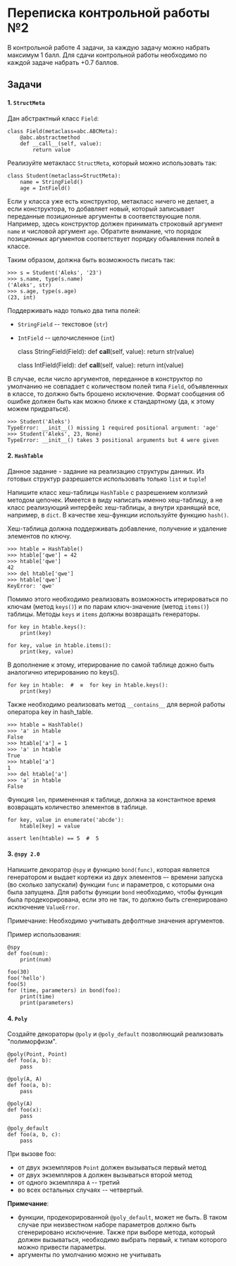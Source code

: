 # Переписка контрольной работы №2

В контрольной работе 4 задачи, за каждую задачу можно набрать максимум 1 балл.
Для сдачи контрольной работы необходимо по каждой задаче набрать +0.7 баллов.

## Задачи
#### 1. `StructMeta`

Дан абстрактный класс `Field`:

    class Field(metaclass=abc.ABCMeta):
        @abc.abstractmethod
        def __call__(self, value):
            return value

Реализуйте метакласс `StructMeta`, который можно использовать так:

    class Student(metaclass=StructMeta):
        name = StringField()
        age = IntField()

Если у класса уже есть конструктор, метакласс ничего не делает, а
если конструктора, то добавляет новый, который записывает переданные
позиционные аргументы в соответствующие поля. Например, здесь
конструктор должен принимать строковый аргумент `name` и числовой
аргумент `age`. Обратите внимание, что порядок позиционных аргументов
соответствует порядку объявления полей в классе.

Таким образом, должна быть возможность писать так:

    >>> s = Student('Aleks', '23')
    >>> s.name, type(s.name)
    ('Aleks', str)
    >>> s.age, type(s.age)
    (23, int)

Поддерживать надо только два типа полей:
* `StringField` -- текстовое (`str`)
* `IntField` -- целочисленное (`int`)


    class StringField(Field):
        def __call__(self, value):
            return str(value)
    
    class IntField(Field):
        def __call__(self, value):
            return int(value)

В случае, если число аргументов, переданное в конструктор по умолчанию
не совпадает с количеством полей типа `Field`, объявленных в классе, то
должно быть брошено исключение. Формат сообщения об ошибке должен быть
как можно ближе к стандартному (да, к этому можем придраться).

    >>> Student('Aleks')
    TypeError: __init__() missing 1 required positional argument: 'age'
    >>> Student('Aleks', 23, None)
    TypeError: __init__() takes 3 positional arguments but 4 were given


#### 2. `HashTable`

Данное задание - задание на реализацию структуры данных.
Из готовых структур разрешается использовать только `list` и `tuple`!

Напишите класс хеш-таблицы `HashTable` с разрешением коллизий методом цепочек. 
Имеется в виду написать именно хеш-таблицу, а не класс реализующий интерфейс хеш-таблицы, а внутри хранящий все,
например, в `dict`. В качестве хеш-функции используйте функцию `hash()`.

Хеш-таблица должна поддерживать добавление, получение и удаление элементов по ключу.

    >>> htable = HashTable()
    >>> htable['qwe'] = 42
    >>> htable['qwe']
    42
    >>> del htable['qwe']
    >>> htable['qwe']
    KeyError: 'qwe'

Помимо этого необходимо реализовать возможность итерироваться по ключам (метод `keys()`) и по парам ключ-значение
(метод `items()`) таблицы. Методы `keys` и `items` должны возвращать генераторы.

    for key in htable.keys():
        print(key)
    
    for key, value in htable.items():
        print(key, value)

В дополнение к этому, итерирование по самой таблице дожно быть аналогично итерированию по keys().

    for key in htable:  #  ≡  for key in htable.keys():
        print(key)

Также необходимо реализовать метод `__contains__` для верной работы оператора 
key in hash_table.

    >>> htable = HashTable()
    >>> 'a' in htable
    False
    >>> htable['a'] = 1
    >>> 'a' in htable
    True
    >>> htable['a']
    1
    >>> del htable['a']
    >>> 'a' in htable
    False

Функция `len`, примененная к таблице, должна за константное время возвращать количество элементов в таблице.

    for key, value in enumerate('abcde'):
        htable[key] = value
    
    assert len(htable) == 5  #  5
    
#### 3. `@spy 2.0`

Напишите декоратор `@spy` и функцию `bond(func)`, которая является генератором и выдает кортежи из двух элементов –-
времени запуска (во сколько запускали) функции `func` и параметров, с которыми она была запущена.
Для работы функции `bond` необходимо, чтобы функция была продекорирована, если это не так, то должно быть сгенерировано
исключение `ValueError`.

Примечание: Необходимо учитывать дефолтные значения аргументов.

Пример использования:

    @spy
    def foo(num):
        print(num)
    
    foo(30)
    foo('hello')
    foo(5)
    for (time, parameters) in bond(foo):
        print(time)
        print(parameters)

#### 4. `Poly`

Создайте декораторы `@poly` и `@poly_default` позволяющий реализовать "полиморфизм".

    @poly(Point, Point)
    def foo(a, b):
        pass
        
    @poly(A, A)
    def foo(a, b):
        pass
    
    @poly(A)
    def foo(x):
        pass
    
    @poly_default
    def foo(a, b, c):
        pass

При вызове foo:
- от двух экземпляров `Point` должен вызываться первый метод
- от двух экземпляров `A` должен вызываться второй метод
- от одного экземпляра `А` -- третий
- во всех остальных случаях -- четвертый. 

**Примечание**: 
- функции, продекорированной `@poly_default`, может не быть. В таком случае при неизвестном наборе
параметров должно быть сгенерировано исключение. Также при выборе метода, который должен вызываться, необходимо выбрать
первый, к типам которого можно привести параметры.
- аргументы по умолчанию можно не учитывать
